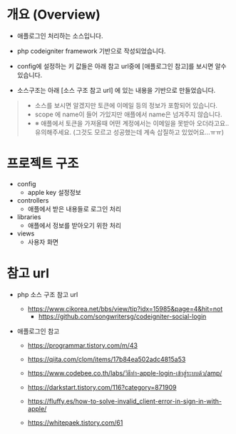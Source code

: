 # 개요 (Overview)
- 애플로그인 처리하는 소스입니다.

- php codeigniter framework 기반으로 작성되었습니다.

- config에 설정하는 키 값들은 아래 참고 url중에 [애플로그인 참고]를 보시면 알수 있습니다.

- 소스구조는 아래 [소스 구조 참고 url] 에 있는 내용을 기반으로 만들었습니다.

> - 소스를 보시면 알겠지만 토큰에 이메일 등의 정보가 포함되어 있습니다.
> -  scope 에 name이 들어 가있지만 애플에서 name은 넘겨주지 않습니다. 
> - ※ 애플에서 토큰을 가져올때 어떤 계정에서는 이메일을 못받아 오더라고요.. 유의해주세요. (그것도 모르고 성공했는데 계속 삽질하고 있었어요...ㅠㅠ)

# 프로젝트 구조
- config
    - apple key 설정정보
- controllers
    - 애플에서 받은 내용들로 로그인 처리
- libraries
    - 애플에서 정보를 받아오기 위한 처리
- views
    - 사용자 화면

# 참고 url
- php 소스 구조 참고 url
    - https://www.cikorea.net/bbs/view/tip?idx=15985&page=4&hit=not
        - https://github.com/songwritersg/codeigniter-social-login

- 애플로그인 참고
    - https://programmar.tistory.com/m/43

    - https://qiita.com/clom/items/17b84ea502adc4815a53

    - https://www.codebee.co.th/labs/วิธีทำ-apple-login-เข้าสู่ระบบด้ว/amp/

    - https://darkstart.tistory.com/116?category=871909

    - https://fluffy.es/how-to-solve-invalid_client-error-in-sign-in-with-apple/

    - https://whitepaek.tistory.com/61